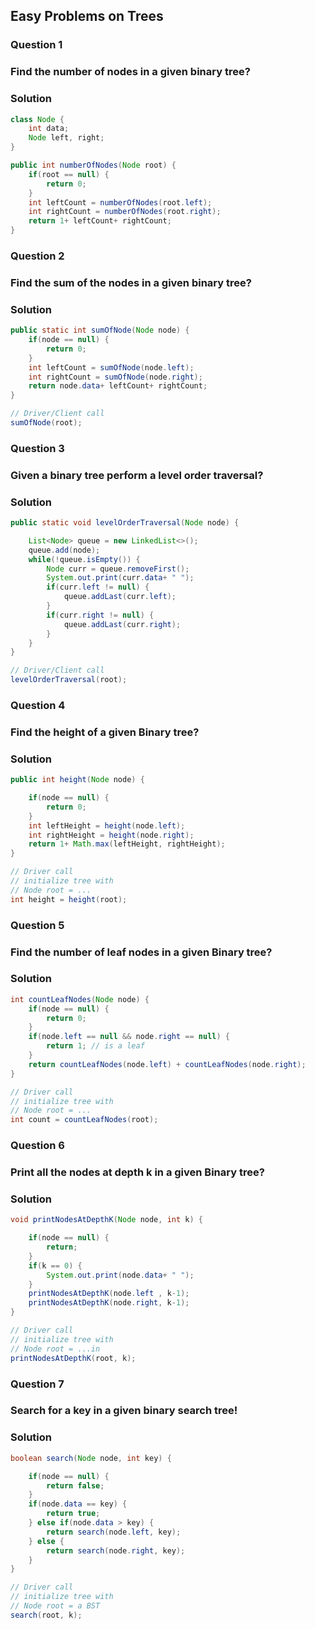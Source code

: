 ## Easy Problems on Trees

### Question 1
### Find the number of nodes in a given binary tree?

### Solution
```java
class Node {
    int data;
    Node left, right;
}

public int numberOfNodes(Node root) {
    if(root == null) {
        return 0;
    }
    int leftCount = numberOfNodes(root.left);
    int rightCount = numberOfNodes(root.right);
    return 1+ leftCount+ rightCount;
}
```

### Question 2
### Find the sum of the nodes in a given binary tree?

### Solution
```java
public static int sumOfNode(Node node) {
    if(node == null) {
        return 0;
    }
    int leftCount = sumOfNode(node.left);
    int rightCount = sumOfNode(node.right);
    return node.data+ leftCount+ rightCount;
}

// Driver/Client call
sumOfNode(root);
```

### Question 3
### Given a binary tree perform a level order traversal?

### Solution
```java
public static void levelOrderTraversal(Node node) {

    List<Node> queue = new LinkedList<>();
    queue.add(node);
    while(!queue.isEmpty()) {
        Node curr = queue.removeFirst();
        System.out.print(curr.data+ " ");
        if(curr.left != null) {
            queue.addLast(curr.left);
        }
        if(curr.right != null) {
            queue.addLast(curr.right);
        }
    }
}

// Driver/Client call
levelOrderTraversal(root);
```

### Question 4
### Find the height of a given Binary tree?

### Solution
```java
public int height(Node node) {

    if(node == null) {
        return 0;
    }
    int leftHeight = height(node.left);
    int rightHeight = height(node.right);
    return 1+ Math.max(leftHeight, rightHeight);
}

// Driver call
// initialize tree with 
// Node root = ...
int height = height(root);
```

### Question 5
### Find the number of leaf nodes in a given Binary tree?

### Solution
```java
int countLeafNodes(Node node) {
    if(node == null) {
        return 0;
    }
    if(node.left == null && node.right == null) {
        return 1; // is a leaf
    }
    return countLeafNodes(node.left) + countLeafNodes(node.right);
}

// Driver call
// initialize tree with 
// Node root = ...
int count = countLeafNodes(root);
```

### Question 6
### Print all the nodes at depth k in a given Binary tree?

### Solution
```java
void printNodesAtDepthK(Node node, int k) {

    if(node == null) {
        return;
    }
    if(k == 0) {
        System.out.print(node.data+ " ");
    }
    printNodesAtDepthK(node.left , k-1);
    printNodesAtDepthK(node.right, k-1);
}

// Driver call
// initialize tree with 
// Node root = ...in
printNodesAtDepthK(root, k);
```

### Question 7
### Search for a key in a given binary search tree!

### Solution
```java
boolean search(Node node, int key) {

    if(node == null) {
        return false;
    }
    if(node.data == key) {
        return true;
    } else if(node.data > key) {
        return search(node.left, key); 
    } else {
        return search(node.right, key);
    }
}

// Driver call
// initialize tree with 
// Node root = a BST
search(root, k);
```